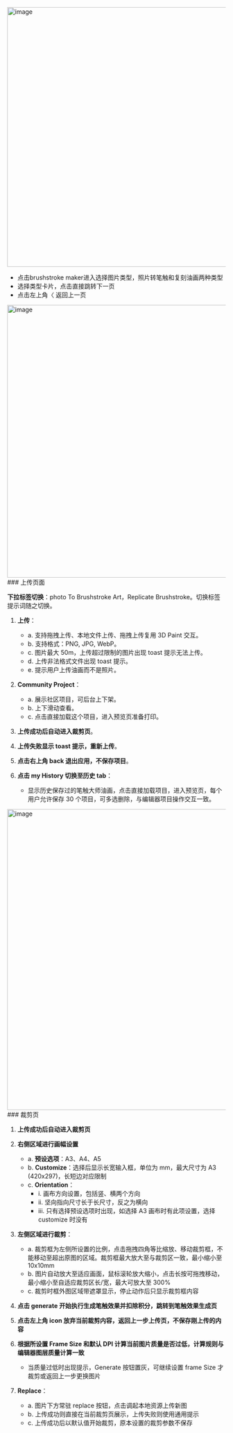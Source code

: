 <img width="599" alt="image" src="https://github.com/user-attachments/assets/af6fbd64-fcc0-4355-8f33-2697c40b2a18" />

- 点击brushstroke maker进入选择图片类型，照片转笔触和复刻油画两种类型
- 选择类型卡片，点击直接跳转下一页
- 点击左上角〈 返回上一页

<img width="629" alt="image" src="https://github.com/user-attachments/assets/28edcf51-ee13-46cc-a2b3-92bb7d823e1b" />
### 上传页面

**下拉标签切换**：photo To Brushstroke Art，Replicate Brushstroke。切换标签提示词随之切换。

1. **上传**：
   - a. 支持拖拽上传、本地文件上传、拖拽上传复用 3D Paint 交互。
   - b. 支持格式：PNG, JPG, WebP。
   - c. 图片最大 50m，上传超过限制的图片出现 toast 提示无法上传。
   - d. 上传非法格式文件出现 toast 提示。
   - e. 提示用户上传油画而不是照片。

2. **Community Project**：
   - a. 展示社区项目，可后台上下架。
   - b. 上下滑动查看。
   - c. 点击直接加载这个项目，进入预览页准备打印。

3. **上传成功后自动进入裁剪页**。

4. **上传失败显示 toast 提示，重新上传**。

5. **点击右上角 back 退出应用，不保存项目**。

6. **点击 my History 切换至历史 tab**：
   - 显示历史保存过的笔触大师油画，点击直接加载项目，进入预览页，每个用户允许保存 30 个项目，可多选删除，与编辑器项目操作交互一致。

<img width="694" alt="image" src="https://github.com/user-attachments/assets/14943995-1868-48c5-93e0-3f5903eb4a28" />
### 裁剪页

1. **上传成功后自动进入裁剪页**

2. **右侧区域进行画幅设置**
   - a. **预设选项**：A3、A4、A5
   - b. **Customize**：选择后显示长宽输入框，单位为 mm，最大尺寸为 A3 (420x297)，长短边对应限制
   - c. **Orientation**：
     - i. 画布方向设置，包括竖、横两个方向
     - ii. 坚向指向尺寸长于长尺寸，反之为横向
     - iii. 只有选择预设选项时出现，如选择 A3 画布时有此项设置，选择 customize 时没有

3. **左侧区域进行裁剪**：
   - a. 裁剪框为左侧所设置的比例，点击拖拽四角等比缩放、移动裁剪框，不能移动至超出原图的区域。裁剪框最大放大至与裁剪区一致，最小缩小至 10x10mm
   - b. 图片自动放大至适应画面，鼠标滚轮放大缩小，点击长按可拖拽移动，最小缩小至自适应裁剪区长/宽，最大可放大至 300%
   - c. 裁剪时框外图区域带遮罩显示，停止动作后只显示裁剪框内容

4. **点击 generate 开始执行生成笔触效果并扣除积分，跳转到笔触效果生成页**

5. **点击左上角 icon 放弃当前裁剪内容，返回上一步上传页，不保存刚上传的内容**

6. **根据所设置 Frame Size 和默认 DPI 计算当前图片质量是否过低，计算规则与编辑器图层质量计算一致**
   - 当质量过低时出现提示，Generate 按钮置灰，可继续设置 frame Size 才裁剪或返回上一步更换图片

7. **Replace**：
   - a. 图片下方常驻 replace 按钮，点击调起本地资源上传新图
   - b. 上传成功则直接在当前裁剪页展示，上传失败则使用通用提示
   - c. 上传成功后以默认值开始裁剪，原本设置的裁剪参数不保存
